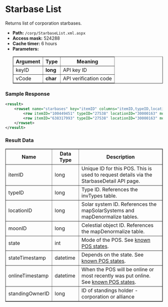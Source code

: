 # Starbase List
Returns list of corporation starbases.

* __Path:__ ``/corp/StarbaseList.xml.aspx``
* __Access mask:__ 524288
* __Cache timer:__ 6 hours
* __Parameters:__ 
	<table border="1">
		<tbody>
            <tr>
                <th>Argument</th>
                <th>Type</th>
                <th>Meaning</th>
            </tr>
            <tr>
                <td>keyID</td>
                <td><strong>long</strong></td>
                <td>API key ID</td>
            </tr>
            <tr>
                <td>vCode</td>
                <td><strong>char</strong></td>
                <td>API verification code</td>
            </tr>
		</tbody>
	</table>

### Sample Response
```xml
<result>
    <rowset name="starbases" key="itemID" columns="itemID,typeID,locationID,moonID,state,stateTimestamp,onlineTimestamp,standingOwnerID">
        <row itemID="100449451" typeID="27538" locationID="30000163" moonID="40010395" state="4" stateTimestamp="2011-12-08 20:03:41" onlineTimestamp="2009-06-04 07:00:51" standingOwnerID="673381830"/>
        <row itemID="638317993" typeID="27538" locationID="30000163" moonID="40010366" state="4" stateTimestamp="2011-12-08 19:33:36" onlineTimestamp="2008-09-17 03:52:55" standingOwnerID="673381830"/>
    </rowset>
</result>
```

### Result Data

<table border="1">
    <tbody>
        <tr>
            <th>Name</th>
            <th>Data Type</th>
            <th>Description</th>
        </tr>
        <tr>
        	<td>itemID</td>
        	<td>long</td>
        	<td>Unique ID for this POS. This is used to request details via the StarbaseDetail API page.</td>
        </tr>
        <tr>
        	<td>typeID</td>
        	<td>long</td>
        	<td>Type ID. References the invTypes table.</td>
        </tr>
        <tr>
        	<td>locationID</td>
        	<td>long</td>
        	<td>Solar system ID. References the mapSolarSystems and mapDenormalize tables.</td>
        </tr>
        <tr>
        	<td>moonID</td>
        	<td>long</td>
        	<td>Celestial object ID. References the mapDenormalize table.</td>
        </tr>
        <tr>
        	<td>state</td>
        	<td>int</td>
        	<td>Mode of the POS. See <a href="../constants.html#known-pos-states">known POS states</a>.</td>
        </tr>
        <tr>
        	<td>stateTimestamp</td>
        	<td>datetime</td>
        	<td>Depends on the state. See <a href="../constants.html#known-pos-states">known POS states</a>.</td>
        </tr>
        <tr>
        	<td>onlineTimestamp</td>
        	<td>datetime</td>
        	<td>When the POS will be online or most recently was put online. See <a href="../constants.html#known-pos-states">known POS states</a>.
        </tr>
        <tr>
      		<td>standingOwnerID</td>
      		<td>long</td>
      		<td>ID of  standings holder - corporation or alliance</td>
        </tr>
    </tbody>
</table>	